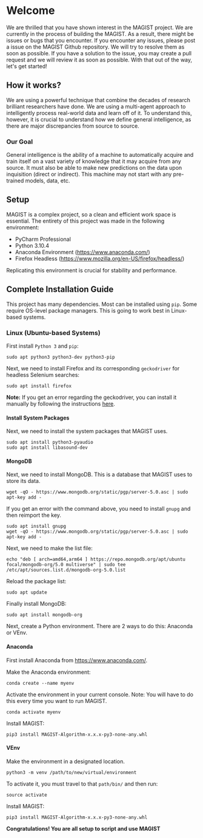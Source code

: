 # Welcome
We are thrilled that you have shown interest in the MAGIST project. We are currently in the process of building the 
MAGIST. As a result, there might be issues or bugs that you encounter. If you encounter any issues, please post a issue 
on the MAGIST Github repository. We will try to resolve them as soon as possible. If you have a solution to the issue, 
you may create a pull request and we will review it as soon as possible. With that out of the way, let's get started!

## How it works?
We are using a powerful technique that combine the decades of research brilliant researchers have done. We are using a 
multi-agent approach to intelligently process real-world data and learn off of it. To understand this, however, it is 
crucial to understand how we define general intelligence, as there are major discrepancies from source to source. 

### Our Goal
General intelligence is the ability of a machine to automatically acquire and train itself on a vast variety of knowledge that it may acquire from any source. It must also be able to make new predictions on the data upon inquisition (direct or indirect). This machine may not start with any pre-trained models, data, etc.

## Setup
MAGIST is a complex project, so a clean and efficient work space is essential. The entirety of this project was made in 
the following environment:
 * PyCharm Professional
 * Python 3.10.4
 * Anaconda Environment (https://www.anaconda.com/)
 * Firefox Headless (https://www.mozilla.org/en-US/firefox/headless/)

Replicating this environment is crucial for stability and performance. 

## Complete Installation Guide

This project has many dependencies. Most can be installed using `pip`. Some require OS-level package managers. This is 
going to work best in Linux-based systems.

### Linux (Ubuntu-based Systems)
First install `Python 3` and `pip`:
```commandline
sudo apt python3 python3-dev python3-pip
```
Next, we need to install Firefox and its corresponding `geckodriver` for headless Selenium searches:
```commandline
sudo apt install firefox
```

**Note:** If you get an error regarding the geckodriver, you can install it manually by following the instructions 
[here](https://github.com/mozilla/geckodriver).

#### Install System Packages
Next, we need to install the system packages that MAGIST uses. 
```commandline
sudo apt install python3-pyaudio
sudo apt install libasound-dev
```

#### MongoDB
Next, we need to install MongoDB. This is a database that MAGIST uses to store its data.
```commandline
wget -qO - https://www.mongodb.org/static/pgp/server-5.0.asc | sudo apt-key add -
```

If you get an error with the command above, you need to install `gnupg` and then reimport the key.
```commandline
sudo apt install gnupg
wget -qO - https://www.mongodb.org/static/pgp/server-5.0.asc | sudo apt-key add -
```

Next, we need to make the list file:
```commandline
echo "deb [ arch=amd64,arm64 ] https://repo.mongodb.org/apt/ubuntu focal/mongodb-org/5.0 multiverse" | sudo tee /etc/apt/sources.list.d/mongodb-org-5.0.list
```

Reload the package list:
```commandline
sudo apt update
```

Finally install MongoDB:
```commandline
sudo apt install mongodb-org
```

Next, create a Python environment. There are 2 ways to do this: Anaconda or VEnv.

#### Anaconda
First install Anaconda from https://www.anaconda.com/.

Make the Anaconda environment:
```commandline
conda create --name myenv
```
Activate the environment in your current console. Note: You will have to do this every time you want to run MAGIST.
```commandline
conda activate myenv
```
Install MAGIST:
```commandline
pip3 install MAGIST-Algorithm-x.x.x-py3-none-any.whl
```

#### VEnv
Make the environment in a designated location.
```commandline
python3 -m venv /path/to/new/virtual/environment
```
To activate it, you must travel to that `path/bin/` and then run:
```commandline
source activate
```
Install MAGIST:
```commandline
pip3 install MAGIST-Algorithm-x.x.x-py3-none-any.whl
```

**Congratulations! You are all setup to script and use MAGIST**

